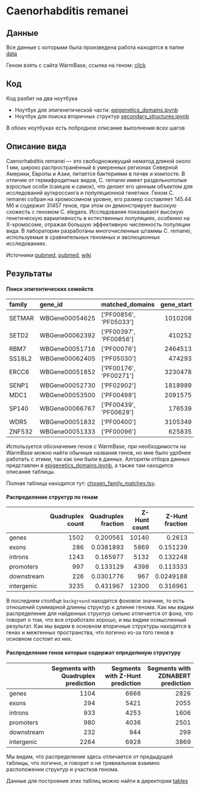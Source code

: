 # Caenorhabditis remanei

## Данные 

Все данные с которыми была произведена работа находятся в папке [data](data/)

Геном взять с сайта WarmBase, ссылка на геном: [click](https://parasite.wormbase.org/Caenorhabditis_remanei_prjna53967/Info/Index/#:~:text=Assembly%20C_remanei,Source%20WormBase%20Annotation%20Version%20WS290)

## Код

Код разбит на два ноутбука

* Ноутбук для эпигенетической части: [epigenetics_domains.ipynb](epigenetics_domains.ipynb)
* Ноутбук для поиска вторичных структур [secondary_structures.ipynb](secondary_structures.ipynb)

В обоих ноутбуках есть побродное описание выполнения всех шагов

## Описание вида

Caenorhabditis remanei — это свободноживущий нематод длиной около 1 мм, широко распространённый в умеренных регионах Северной Америки, Европы и Азии, питается бактериями в почве и компосте. В отличие от гермафродитных видов, C. remanei имеет раздельнополые взрослые особи (самцов и самок), что делает его ценным объектом для исследований ауткроссинга и популяционной генетики. Геном C. remanei собран на хромосомном уровне, его размер составляет 145.44 Мб и содержит 31457 генов, при этом он демонстрирует высокую схожесть с геномом C. elegans. Исследования показывают высокую генетическую вариативность в естественных популяциях, особенно на X-хромосоме, отражая большую эффективную численность популяции вида. В лаборатории разработаны многочисленные штаммы C. remanei, используемые в сравнительных геномных и эволюционных исследованиях.

Источники 
[pubmed](https://pubmed.ncbi.nlm.nih.gov/32111628/), [pubmed]([https://pubmed.ncbi.nlm.nih.gov/32111628/](https://pmc.ncbi.nlm.nih.gov/articles/PMC3416005/)), [wiki](https://en.wikipedia.org/wiki/Caenorhabditis_remanei)

## Результаты

#### Поиск эпигентических семейств
| family   | gene_id        | matched_domains        |   gene_start |   gene_end |
|:---------|:---------------|:-----------------------|-------------:|-----------:|
| SETMAR   | WBGene00054625 | ['PF00856', 'PF05033'] |      1010208 |    1011716 |
| SETD2    | WBGene00062392 | ['PF00397', 'PF00856'] |       410252 |     415708 |
| RBM7     | WBGene00051716 | ['PF00076']            |      2464513 |    2466527 |
| SS18L2   | WBGene00062405 | ['PF05030']            |       474293 |     475160 |
| ERCC6    | WBGene00051852 | ['PF00176', 'PF00271'] |      3230478 |    3245668 |
| SENP1    | WBGene00052730 | ['PF02902']            |      1818989 |    1821988 |
| MDC1     | WBGene00053500 | ['PF00498']            |      2091575 |    2092962 |
| SP140    | WBGene00066767 | ['PF00439', 'PF00628'] |       176539 |     185416 |
| WDR5     | WBGene00051832 | ['PF00400']            |      3105349 |    3109224 |
| ZNF532   | WBGene00051333 | ['PF00096']            |       625835 |     628021 |

Используется обозначение генов с WarmBase, при необходимости на WarmBase можно найти обычные названия генов, но мне было удобнее работать с этими, так как они были в данных. Алгоритм отбора данных представлен в [epigenetics_domains.ipynb](epigenetics_domains.ipynb), а также там находится описание таблицы.

Полная таблица находится тут: [chosen_family_matches.tsv](chosen_family_matches.tsv).

#### Распределение структур по генам 
|            |   Quadruplex count |   Quadruplex fraction |   Z-Hunt count |   Z-Hunt fraction |   ZDNABERT count |   ZDNABERT fraction |   background |
|:-----------|-------------------:|----------------------:|---------------:|------------------:|-----------------:|--------------------:|-------------:|
| genes      |               1502 |             0.200561  |          10140 |         0.2613    |             4247 |           0.234188  |    0.478726  |
| exons      |                286 |             0.0381893 |           5869 |         0.151239  |             2459 |           0.135594  |    0.266548  |
| introns    |               1243 |             0.165977  |           5132 |         0.132248  |             1978 |           0.109071  |    0.21358   |
| promoters  |                997 |             0.133129  |           4398 |         0.113333  |             2584 |           0.142487  |    0.200613  |
| downstream |                226 |             0.0301776 |            967 |         0.0249188 |              309 |           0.0170389 |    0.0425487 |
| intergenic |               3235 |             0.431967  |          12300 |         0.316961  |             6558 |           0.361621  |    0.521274  |

В последнем столбце `background` находятся фоновое значние, то есть отношений суммарной длинны структур к длинне генома. Как мы видим распределение для найденных структур сильно отличается от фона, что говорит о том, что все отработало хорошо, и мы видим осмысленный результат. Как мы видим в основном вторичные структуры находятся в генах и межгенных пространства, что логично из-за того генов в основном состоит из них.

#### Распределение генов которые содержат определнную структуру
|            |   Segments with Quadruplex prediction |   Segments with Z-Hunt prediction |   Segments with ZDNABERT prediction |
|:-----------|--------------------------------------:|----------------------------------:|------------------------------------:|
| genes      |                                  1104 |                              6666 |                                2826 |
| exons      |                                   294 |                              5421 |                                2055 |
| introns    |                                   933 |                              4253 |                                1606 |
| promoters  |                                   980 |                              4036 |                                2501 |
| downstream |                                   232 |                               944 |                                 299 |
| intergenic |                                  2264 |                              6928 |                                3869 |

Мы видим, что распределение здесь отличается от предыдущей таблицы, что логично, и говорит о не тривиальном взаимно расположении структур и участков генома.

Данные для построения этих таблиц можно найти в директории [tables](tables/)
